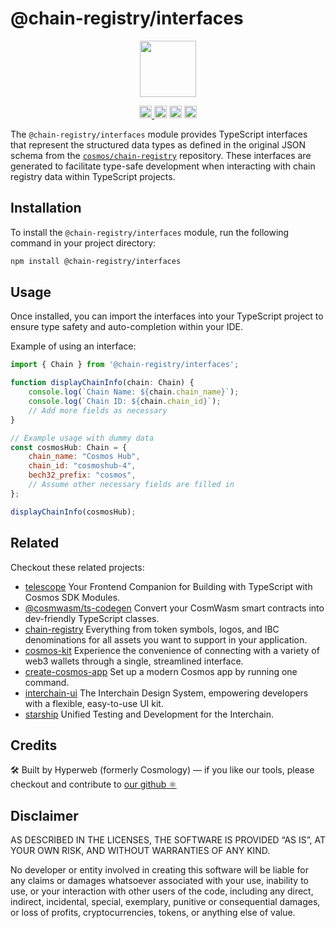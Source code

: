 # @chain-registry/interfaces

<p align="center" width="100%">
    <img height="90" src="https://user-images.githubusercontent.com/545047/190171475-b416f99e-2831-4786-9ba3-a7ff4d95b0d3.svg" />
</p>

<p align="center" width="100%">
  <a href="https://github.com/hyperweb-io/chain-registry/actions/workflows/run-tests.yml">
    <img height="20" src="https://github.com/hyperweb-io/chain-registry/actions/workflows/run-tests.yml/badge.svg" />
  </a>
   <a href="https://github.com/hyperweb-io/chain-registry/blob/main/LICENSE"><img height="20" src="https://img.shields.io/badge/license-MIT-blue.svg"></a>
   <a href="https://www.npmjs.com/package/@chain-registry/interfaces"><img height="20" src="https://img.shields.io/npm/dt/@chain-registry/interfaces"></a>
   <a href="https://www.npmjs.com/package/@chain-registry/interfaces"><img height="20" src="https://img.shields.io/github/package-json/v/hyperweb-io/chain-registry?filename=v2%2Fpackages%2Finterfaces%2Fpackage.json"></a>
</p>

The `@chain-registry/interfaces` module provides TypeScript interfaces that represent the structured data types as defined in the original JSON schema from the [`cosmos/chain-registry`](https://github.com/cosmos/chain-registry) repository. These interfaces are generated to facilitate type-safe development when interacting with chain registry data within TypeScript projects.

## Installation

To install the `@chain-registry/interfaces` module, run the following command in your project directory:

```sh
npm install @chain-registry/interfaces
```

## Usage

Once installed, you can import the interfaces into your TypeScript project to ensure type safety and auto-completion within your IDE.

Example of using an interface:

```js
import { Chain } from '@chain-registry/interfaces';

function displayChainInfo(chain: Chain) {
    console.log(`Chain Name: ${chain.chain_name}`);
    console.log(`Chain ID: ${chain.chain_id}`);
    // Add more fields as necessary
}

// Example usage with dummy data
const cosmosHub: Chain = {
    chain_name: "Cosmos Hub",
    chain_id: "cosmoshub-4",
    bech32_prefix: "cosmos",
    // Assume other necessary fields are filled in
};

displayChainInfo(cosmosHub);
```

## Related

Checkout these related projects:

* [telescope](https://github.com/hyperweb-io/telescope) Your Frontend Companion for Building with TypeScript with Cosmos SDK Modules.
* [@cosmwasm/ts-codegen](https://github.com/CosmWasm/ts-codegen) Convert your CosmWasm smart contracts into dev-friendly TypeScript classes.
* [chain-registry](https://github.com/hyperweb-io/chain-registry) Everything from token symbols, logos, and IBC denominations for all assets you want to support in your application.
* [cosmos-kit](https://github.com/hyperweb-io/cosmos-kit) Experience the convenience of connecting with a variety of web3 wallets through a single, streamlined interface.
* [create-cosmos-app](https://github.com/hyperweb-io/create-cosmos-app) Set up a modern Cosmos app by running one command.
* [interchain-ui](https://github.com/hyperweb-io/interchain-ui) The Interchain Design System, empowering developers with a flexible, easy-to-use UI kit.
* [starship](https://github.com/hyperweb-io/starship) Unified Testing and Development for the Interchain.

## Credits

🛠 Built by Hyperweb (formerly Cosmology) — if you like our tools, please checkout and contribute to [our github ⚛️](https://github.com/hyperweb-io)


## Disclaimer

AS DESCRIBED IN THE LICENSES, THE SOFTWARE IS PROVIDED “AS IS”, AT YOUR OWN RISK, AND WITHOUT WARRANTIES OF ANY KIND.

No developer or entity involved in creating this software will be liable for any claims or damages whatsoever associated with your use, inability to use, or your interaction with other users of the code, including any direct, indirect, incidental, special, exemplary, punitive or consequential damages, or loss of profits, cryptocurrencies, tokens, or anything else of value.

